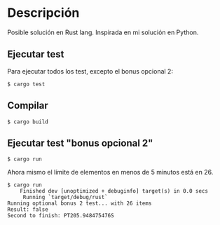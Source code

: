 # Descripción

Posible solución en Rust lang. Inspirada en mi solución en Python.


## Ejecutar test

Para ejecutar todos los test, excepto el bonus opcional 2:

```
$ cargo test
```

## Compilar

```
$ cargo build
```

## Ejecutar test "bonus opcional 2"

```
$ cargo run
```

Ahora mismo el límite de elementos en menos de 5 minutos está en 26.

```
$ cargo run
    Finished dev [unoptimized + debuginfo] target(s) in 0.0 secs
     Running `target/debug/rust`
Running optional bonus 2 test... with 26 items
Result: false
Second to finish: PT205.948475476S

```